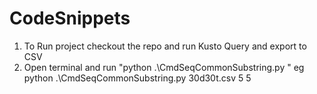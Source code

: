 # CodeSnippets

1. To Run project checkout the repo and run Kusto Query and export to CSV
2. Open terminal and run "python .\CmdSeqCommonSubstring.py <filename> <minimum sequence length> <max sequence length>" 
    eg python .\CmdSeqCommonSubstring.py 30d30t.csv 5 5
